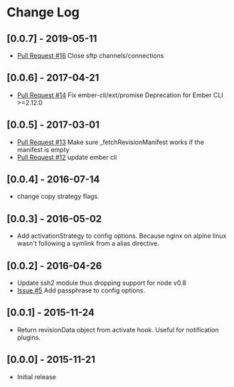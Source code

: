 # Change Log

## [0.0.7] - 2019-05-11
- [Pull Request #16](https://github.com/arenoir/ember-cli-deploy-ssh2/pull/16) Close sftp channels/connections

## [0.0.6] - 2017-04-21
- [Pull Request #14](https://github.com/arenoir/ember-cli-deploy-ssh2/pull/14) Fix ember-cli/ext/promise Deprecation for Ember CLI >=2.12.0

## [0.0.5] - 2017-03-01
- [Pull Request #13](https://github.com/arenoir/ember-cli-deploy-ssh2/pull/13) Make sure _fetchRevisionManifest works if the manifest is empty
- [Pull Request #12](https://github.com/arenoir/ember-cli-deploy-ssh2/pull/12) update ember cli

## [0.0.4] - 2016-07-14
- change copy strategy flags.

## [0.0.3] - 2016-05-02
- Add activationStrategy to config options. Because nginx on alpine linux wasn't following a symlink from a alias directive.

## [0.0.2] - 2016-04-26
- Update ssh2 module thus dropping support for node v0.8
- [Issue #5](https://github.com/arenoir/ember-cli-deploy-ssh2/issues/5) Add passphrase to config options.

## [0.0.1] - 2015-11-24
- Return revisionData object from activate hook. Useful for notification plugins.

## [0.0.0] - 2015-11-21
- Initial release
